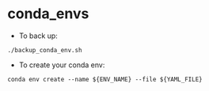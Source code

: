 # conda_envs

* To back up: 

```
./backup_conda_env.sh
```

* To create your conda env:

```
conda env create --name ${ENV_NAME} --file ${YAML_FILE}
``` 
